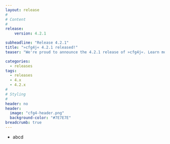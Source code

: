 ```yaml
---
layout: release
#
# Content
#
release:
    version: 4.2.1

subheadline: "Release 4.2.1"
title: "»cfg4j« 4.2.1 released!"
teaser: "We're proud to announce the 4.2.1 release of »cfg4j«. Learn more about new features in this article."

categories:
  - releases
tags:
  - releases
  - 4.x
  - 4.2.x
#
# Styling
#
header: no
header:
  image: "cfg4-header.png"
  background-color: "#7E7E7E"
breadcrumb: true
---
```


* abcd